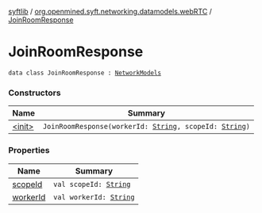 [syftlib](../../index.md) / [org.openmined.syft.networking.datamodels.webRTC](../index.md) / [JoinRoomResponse](./index.md)

# JoinRoomResponse

`data class JoinRoomResponse : `[`NetworkModels`](../../org.openmined.syft.networking.datamodels/-network-models/index.md)

### Constructors

| Name | Summary |
|---|---|
| [&lt;init&gt;](-init-.md) | `JoinRoomResponse(workerId: `[`String`](https://kotlinlang.org/api/latest/jvm/stdlib/kotlin/-string/index.html)`, scopeId: `[`String`](https://kotlinlang.org/api/latest/jvm/stdlib/kotlin/-string/index.html)`)` |

### Properties

| Name | Summary |
|---|---|
| [scopeId](scope-id.md) | `val scopeId: `[`String`](https://kotlinlang.org/api/latest/jvm/stdlib/kotlin/-string/index.html) |
| [workerId](worker-id.md) | `val workerId: `[`String`](https://kotlinlang.org/api/latest/jvm/stdlib/kotlin/-string/index.html) |
